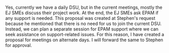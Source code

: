 Yes, currently we have a daily DSU, but in the current meetings, mostly the EJ SMEs discuss their project work. At the end, the EJ SMEs ask EPAM if any support is needed. This proposal was created at Stephen's request because he mentioned that there is no need for us to join the current DSU. Instead, we can plan a separate session for EPAM support where we can seek assistance on support-related issues. For this reason, I have created a proposal for meetings on alternate days. I will forward the same to Stephen for approval.
